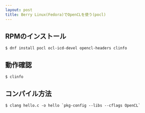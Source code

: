 ```yaml
---
layout: post
title: Berry Linux(Fedora)でOpenCLを使う(pocl)
---
```


## RPMのインストール

    $ dnf install pocl ocl-icd-devel opencl-headers clinfo

## 動作確認

    $ clinfo

## コンパイル方法

    $ clang hello.c -o hello `pkg-config --libs --cflags OpenCL`
